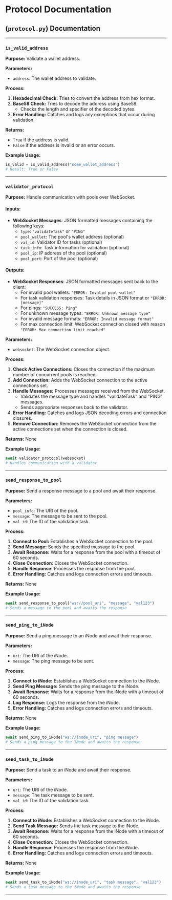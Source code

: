 # Protocol Documentation

## (`protocol.py`) Documentation

---

### `is_valid_address`

**Purpose:** Validate a wallet address.

**Parameters:**

- `address`: The wallet address to validate.

**Process:**

1. **Hexadecimal Check:** Tries to convert the address from hex format.
2. **Base58 Check:** Tries to decode the address using Base58.
   - Checks the length and specifier of the decoded bytes.
3. **Error Handling:** Catches and logs any exceptions that occur during validation.

**Returns:**

- `True` if the address is valid.
- `False` if the address is invalid or an error occurs.

**Example Usage:**

```python
is_valid = is_valid_address("some_wallet_address")
# Result: True or False
```

---

### `validator_protocol`

**Purpose:** Handle communication with pools over WebSocket.

#### Inputs:

- **WebSocket Messages**: JSON formatted messages containing the following keys:
  - `type`: `"validateTask"` or `"PING"`
  - `pool_wallet`: The pool's wallet address (optional)
  - `val_id`: Validator ID for tasks (optional)
  - `task_info`: Task information for validation (optional)
  - `pool_ip`: IP address of the pool (optional)
  - `pool_port`: Port of the pool (optional)

#### Outputs:

- **WebSocket Responses**: JSON formatted messages sent back to the client:
  - For invalid pool wallets: `"ERROR: Invalid pool wallet"`
  - For task validation responses: Task details in JSON format or `"ERROR: [message]"`
  - For pings: `"SUCCESS: Ping"`
  - For unknown message types: `"ERROR: Unknown message type"`
  - For invalid message formats: `"ERROR: Invalid message format"`
  - For max connection limit: WebSocket connection closed with reason `"ERROR: Max connection limit reached"`

**Parameters:**

- `websocket`: The WebSocket connection object.

**Process:**

1. **Check Active Connections:** Closes the connection if the maximum number of concurrent pools is reached.
2. **Add Connection:** Adds the WebSocket connection to the active connections set.
3. **Handle Messages:** Processes messages received from the WebSocket.
   - Validates the message type and handles "validateTask" and "PING" messages.
   - Sends appropriate responses back to the validator.
4. **Error Handling:** Catches and logs JSON decoding errors and connection closures.
5. **Remove Connection:** Removes the WebSocket connection from the active connections set when the connection is closed.

**Returns:** None

**Example Usage:**

```python
await validator_protocol(websocket)
# Handles communication with a validator
```

---

### `send_response_to_pool`

**Purpose:** Send a response message to a pool and await their response.

**Parameters:**

- `pool_info`: The URI of the pool.
- `message`: The message to be sent to the pool.
- `val_id`: The ID of the validation task.

**Process:**

1. **Connect to Pool:** Establishes a WebSocket connection to the pool.
2. **Send Message:** Sends the specified message to the pool.
3. **Await Response:** Waits for a response from the pool with a timeout of 60 seconds.
4. **Close Connection:** Closes the WebSocket connection.
5. **Handle Response:** Processes the response from the pool.
6. **Error Handling:** Catches and logs connection errors and timeouts.

**Returns:** None

**Example Usage:**

```python
await send_response_to_pool("ws://pool_uri", "message", "val123")
# Sends a message to the pool and awaits the response
```

---

### `send_ping_to_iNode`

**Purpose:** Send a ping message to an iNode and await their response.

**Parameters:**

- `uri`: The URI of the iNode.
- `message`: The ping message to be sent.

**Process:**

1. **Connect to iNode:** Establishes a WebSocket connection to the iNode.
2. **Send Ping Message:** Sends the ping message to the iNode.
3. **Await Response:** Waits for a response from the iNode with a timeout of 60 seconds.
4. **Log Response:** Logs the response from the iNode.
5. **Error Handling:** Catches and logs connection errors and timeouts.

**Returns:** None

**Example Usage:**

```python
await send_ping_to_iNode("ws://inode_uri", "ping message")
# Sends a ping message to the iNode and awaits the response
```

---

### `send_task_to_iNode`

**Purpose:** Send a task to an iNode and await their response.

**Parameters:**

- `uri`: The URI of the iNode.
- `message`: The task message to be sent.
- `val_id`: The ID of the validation task.

**Process:**

1. **Connect to iNode:** Establishes a WebSocket connection to the iNode.
2. **Send Task Message:** Sends the task message to the iNode.
3. **Await Response:** Waits for a response from the iNode with a timeout of 60 seconds.
4. **Close Connection:** Closes the WebSocket connection.
5. **Handle Response:** Processes the response from the iNode.
6. **Error Handling:** Catches and logs connection errors and timeouts.

**Returns:** None

**Example Usage:**

```python
await send_task_to_iNode("ws://inode_uri", "task message", "val123")
# Sends a task message to the iNode and awaits the response
```

---
